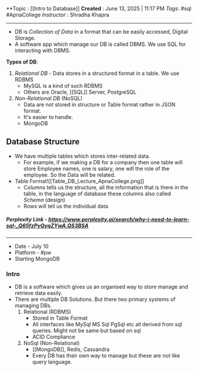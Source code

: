 **Topic :  [[Intro to Database]]
**Created** : June 13, 2025 | 11:17 PM
*Tags*:  #sql  #ApnaCollege 
*Instructor* : Shradha Khapra

---
- DB is *Collection of Data* in a format that can be easily accessed, Digital Storage.
- A software app which manage our DB is called DBMS. We use SQL for interacting with DBMS.

**Types of DB**:
1. *Relational DB* - Data stores in a structured format in a table. We use RDBMS
	- MySQL is a kind of such RDBMS
	- Others are Oracle, [[SQL]] Server, PostgreSQL
2. *Non-Relational DB* (NoSQL)
	- Data are not stored in structure or Table format rather in JSON format.
	- It's easier to handle.
	- MongoDB

## Database Structure
- We have multiple tables which stores inter-related data.
	- For example, if we making a DB for a company then one table will store Employee names, one is salary, one will the role of the employee. So the Data will be related.
- Table Format![[Table_DB_Lecture_ApnaCollege.png]]
	- Columns tells us the structure, all the information that is there in the table, in the language of database these columns also called *Schema* (design)
	- Rows will tell us the individual data 

##### Perplexity Link - https://www.perplexity.ai/search/why-i-need-to-learn-sql-_Q65fzPyQyqZYwA.QS3BSA

---
- Date - July 10
- Platform - #pw 
- Starting MongoDB
### Intro
- DB is a software which gives us an organised way to store manage and retrieve data easily.
- There are multiple DB Solutions. But there two primary systems of managing DBs.
	1. Relational (RDBMS)
		- Stored in Table Format
		- All interfaces like MySql MS Sql PgSql etc all derived from sql queries. Might not be same but based on sql
		- ACID Compliance
	2. NoSql (Non-Relational)
		- [[MongoDB]], Redis, Cassandra
		- Every DB has their own way to manage but these are not like query language.


